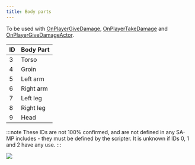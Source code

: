```yaml
---
title: Body parts
---
```


To be used with [OnPlayerGiveDamage](../callbacks/OnPlayerGiveDamags), [OnPlayerTakeDamage](../callbacks/OnPlayerTakeDamage) and [OnPlayerGiveDamageActor](../callbacks/OnPlayerGiveDamageActor).

|ID|Body Part|
|--- |--- |
|3|Torso|
|4|Groin|
|5|Left arm|
|6|Right arm|
|7|Left leg|
|8|Right leg|
|9|Head|

:::note
These IDs are not 100% confirmed, and are not defined in any SA-MP includes - they must be defined by the scripter. It is unknown if IDs 0, 1 and 2 have any use.
:::

![](/images/bodyParts/Body_parts.jpg)
